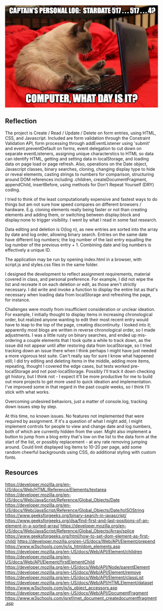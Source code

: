 ![Cat Writing Blog Entry](./personalLog2.png)

## Reflection

The project is Create / Read / Update / Delete on form entries, using HTML, CSS, and Javascript.  Included are form validation through the Constraint Validation API, form processing through addEventListener using 'submit' and event.preventDefault on forms, event delegation to cut down on separate eventListeners, assigning unique characterstics to HTML so data can identify HTML, getting and setting data in localStorage, and loading data on page load or page refresh.  Also, operations on the Date object, Javascript classes, binary searches, cloning, changing display type to hide or reveal elements, casting strings to numbers for comparison, structuring around DOM references including .children, createDocumentFragment, appendChild, insertBefore, using methods for Don't Repeat Yourself (DRY) coding.

I tried to think of the least computationally expensive and fastest ways to do things but am not sure how speed compares on different browsers / hardware.  E.g. cloning elements really being faster or not than creating elements and adding them, or switching between display:block and display:none to trigger visibility.  I went by what I read in some fast research.

Data editing and deletion is O(log n), as new entries are sorted into the array by date and log order, allowing binary search.  Entries on the same date have different log numbers; the log number of the last entry equalling the log number of the previous entry + 1.  Combining date and log numbers is effectively a unique ID.

The application may be run by opening index.html in a browser, with script.js and styles.css files in the same folder.

I designed the development to reflect assignment requirements, material covered in class, and personal preference.  For example, I did not wipe the list and recreate it on each deletion or edit, as those aren't strictly necessary.  I did write and invoke a function to display the entire list as that's necessary when loading data from localStorage and refreshing the page, for instance.

Challenges were mostly from insufficient consideration or unclear ideation.  For example, I initially thought to display items in increasing chronological order, but realized anyone wanting to edit their most recent entry would have to leap to the top of the page, creating discontinuity.  I looked into it; apparently most blogs are written in reverse chronological order, so I made adjustments.  I was a little rusty on binary searches, and ended up mis-ordering a couple elements that I took quite a while to track down, as the issue did not appear until after restoring data from localStorage, so I tried tracking down an issue there when I think perhaps I might have just needed a more vigorous test suite.  Can't really say for sure I know what happened still; I did try editing and deleting items in the middle, adding more items, repeating, thought I covered the edge cases, but tests worked pre-localStorage and not post-localStorage.  Possibly I'll track it down checking git history, but I think not - I expect it'll be more productive for me to build out more projects to get more used to quick ideation and implementation.  I've improved some in that regard in the past couple weeks, so I think I'll stick with what works.

Overcoming undesired behaviors, just a matter of console.log, tracking down issues step by step.

At this time, no known issues.  No features not implemented that were required by assignment.  If it's a question of what I might add, I might implement controls for people to view and change date and log numbers, both of which are currently hidden from the user.  Might also implement a button to jump from a blog entry that's low on the list to the data form at the start of the list, or possibly replacement - at any rate removing jumping around.  Could limit displayed log items to 10-20 per page, add some random cheerful backgrounds using CSS, do additional styling with custom fonts.

## Resources

https://developer.mozilla.org/en-US/docs/Web/HTML/Reference/Elements/textarea
https://developer.mozilla.org/en-US/docs/Web/JavaScript/Reference/Global_Objects/Date
https://developer.mozilla.org/en-US/docs/Web/JavaScript/Reference/Global_Objects/Date/toISOString
https://www.geeksforgeeks.org/binary-search-in-javascript/
https://www.geeksforgeeks.org/dsa/find-first-and-last-positions-of-an-element-in-a-sorted-array/
https://developer.mozilla.org/en-US/docs/Web/JavaScript/Reference/Global_Objects/Array/splice
https://www.geeksforgeeks.org/html/how-to-set-dom-element-as-first-child/
https://developer.mozilla.org/en-US/docs/Web/API/Element/prepend
https://www.w3schools.com/js/js_htmldom_elements.asp
https://developer.mozilla.org/en-US/docs/Web/API/Element/children
https://developer.mozilla.org/en-US/docs/Web/API/Element/firstElementChild
https://developer.mozilla.org/en-US/docs/Web/API/Node/parentElement
https://developer.mozilla.org/en-US/docs/Web/API/Element/remove
https://developer.mozilla.org/en-US/docs/Web/API/Element/classList
https://developer.mozilla.org/en-US/docs/Web/API/HTMLElement/dataset
https://www.w3schools.com/js/js_object_accessors.asp
https://developer.mozilla.org/en-US/docs/Web/API/DocumentFragment
https://www.w3schools.com/jsref/met_document_createdocumentfragment.asp